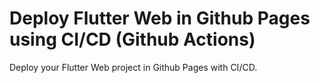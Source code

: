 # Deploy Flutter Web in Github Pages using CI/CD (Github Actions)

Deploy your Flutter Web project in Github Pages with CI/CD.
